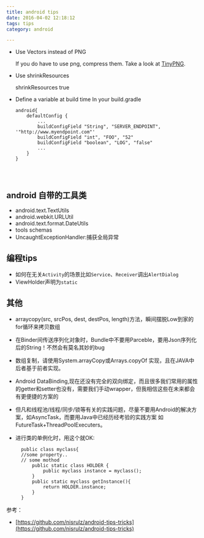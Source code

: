 ```yaml
---
title: android tips 
date: 2016-04-02 12:18:12
tags: tips
category: android

---
```


- Use Vectors instead of PNG

    If you do have to use png, compress them. Take a look at [TinyPNG](https://tinypng.com/).

- Use shrinkResources
    
    shrinkResources true

- Define a variable at build time In your build.gradle

    ```
    android{
        defaultConfig {
            ...
            buildConfigField "String", "SERVER_ENDPOINT", '"http://www.myendpoint.com"'
            buildConfigField "int", "FOO", "52"
            buildConfigField "boolean", "LOG", "false"
            ...
        }
    }




## android 自带的工具类

- android.text.TextUtils
- android.webkit.URLUtil
- android.text.format.DateUtils
- tools schemas
- UncaughtExceptionHandler:捕获全局异常

<!--more-->

## 编程tips
- 如何在无关`Activity`的场景比如`Service`、`Receiver`调出`AlertDialog`
- ViewHolder声明为`static`

## 其他

- arraycopy(src, srcPos, dest, destPos, length)方法，瞬间摆脱Low到家的for循环来拷贝数组
- 在Binder间传送序列化对象时，Bundle中不要用Parceble，要用Json序列化后的String！不然会有莫名其妙的bug
- 数组复制，请使用System.arrayCopy或Arrays.copyOf 实现，且在JAVA中后者基于前者实现。
- Android DataBinding,现在还没有完全的双向绑定，而且很多我们常用的属性的getter和setter也没有，需要我们手动wrapper，但我相信这些在未来都会有更便捷的方案的
- 但凡和线程池/线程/同步/锁等有关的实践问题，尽量不要用Android的解决方案，如AsyncTask，而要用Java中已经历经考验的实践方案 如FutureTask+ThreadPoolExecuters。
- 进行类的单例化时，用这个就OK:

		public class myclass{
  		//some property..
  		// some mothod
  			public static class HOLDER {
				public myclass instance = myclass();
			}  
			public static myclass getInstance(){
				return HOLDER.instance;
			}
		}

参考：

- [https://github.com/nisrulz/android-tips-tricks](https://github.com/nisrulz/android-tips-tricks)
